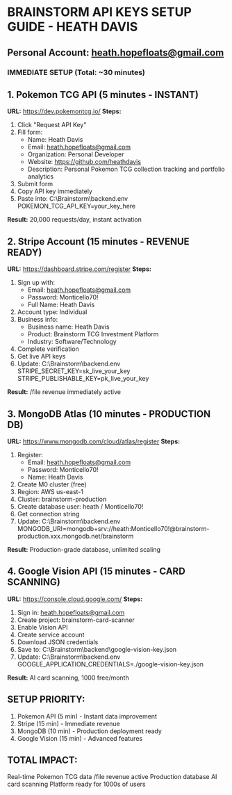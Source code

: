 ﻿# BRAINSTORM API KEYS SETUP GUIDE - HEATH DAVIS
## Personal Account: heath.hopefloats@gmail.com

### IMMEDIATE SETUP (Total: ~30 minutes)

## 1. Pokemon TCG API  (5 minutes - INSTANT)
**URL:** https://dev.pokemontcg.io/
**Steps:**
1. Click "Request API Key"
2. Fill form:
   - Name: Heath Davis
   - Email: heath.hopefloats@gmail.com
   - Organization: Personal Developer
   - Website: https://github.com/heathdavis
   - Description: Personal Pokemon TCG collection tracking and portfolio analytics
3. Submit form
4. Copy API key immediately
5. Paste into: C:\Brainstorm\backend\.env
   POKEMON_TCG_API_KEY=your_key_here

**Result:** 20,000 requests/day, instant activation

## 2. Stripe Account  (15 minutes - REVENUE READY)
**URL:** https://dashboard.stripe.com/register
**Steps:**
1. Sign up with:
   - Email: heath.hopefloats@gmail.com
   - Password: Monticello70!
   - Full Name: Heath Davis
2. Account type: Individual
3. Business info:
   - Business name: Heath Davis
   - Product: Brainstorm TCG Investment Platform
   - Industry: Software/Technology
4. Complete verification
5. Get live API keys
6. Update: C:\Brainstorm\backend\.env
   STRIPE_SECRET_KEY=sk_live_your_key
   STRIPE_PUBLISHABLE_KEY=pk_live_your_key

**Result:** /file revenue immediately active

## 3. MongoDB Atlas  (10 minutes - PRODUCTION DB)
**URL:** https://www.mongodb.com/cloud/atlas/register
**Steps:**
1. Register:
   - Email: heath.hopefloats@gmail.com
   - Password: Monticello70!
   - Name: Heath Davis
2. Create M0 cluster (free)
3. Region: AWS us-east-1
4. Cluster: brainstorm-production
5. Create database user: heath / Monticello70!
6. Get connection string
7. Update: C:\Brainstorm\backend\.env
   MONGODB_URI=mongodb+srv://heath:Monticello70!@brainstorm-production.xxx.mongodb.net/brainstorm

**Result:** Production-grade database, unlimited scaling

## 4. Google Vision API  (15 minutes - CARD SCANNING)
**URL:** https://console.cloud.google.com/
**Steps:**
1. Sign in: heath.hopefloats@gmail.com
2. Create project: brainstorm-card-scanner
3. Enable Vision API
4. Create service account
5. Download JSON credentials
6. Save to: C:\Brainstorm\backend\google-vision-key.json
7. Update: C:\Brainstorm\backend\.env
   GOOGLE_APPLICATION_CREDENTIALS=./google-vision-key.json

**Result:** AI card scanning, 1000 free/month

## SETUP PRIORITY:
1. Pokemon API (5 min) - Instant data improvement
2. Stripe (15 min) - Immediate revenue
3. MongoDB (10 min) - Production deployment ready
4. Google Vision (15 min) - Advanced features

## TOTAL IMPACT:
 Real-time Pokemon TCG data
 /file revenue active
 Production database
 AI card scanning
 Platform ready for 1000s of users
